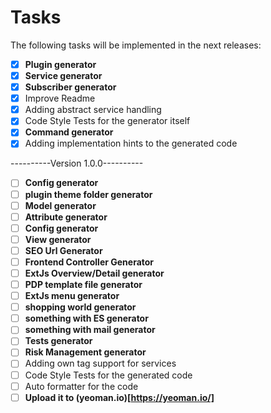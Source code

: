 # Tasks

The following tasks will be implemented in the next releases:

- [x] **Plugin generator**
- [x] **Service generator**
- [x] **Subscriber generator**
- [x] Improve Readme
- [x] Adding abstract service handling
- [x] Code Style Tests for the generator itself
- [x] **Command generator**
- [x] Adding implementation hints to the generated code

----------Version 1.0.0----------

- [ ] **Config generator**
- [ ] **plugin theme folder generator**
- [ ] **Model generator**
- [ ] **Attribute generator**
- [ ] **Config generator**
- [ ] **View generator**
- [ ] **SEO Url Generator**
- [ ] **Frontend Controller Generator**
- [ ] **ExtJs Overview/Detail generator**
- [ ] **PDP template file generator**
- [ ] **ExtJs menu generator**
- [ ] **shopping world generator**
- [ ] **something with ES generator** 
- [ ] **something with mail generator**
- [ ] **Tests generator**
- [ ] **Risk Management generator**
- [ ] Adding own tag support for services
- [ ] Code Style Tests for the generated code
- [ ] Auto formatter for the code
- [ ] **Upload it to (yeoman.io)[https://yeoman.io/]**